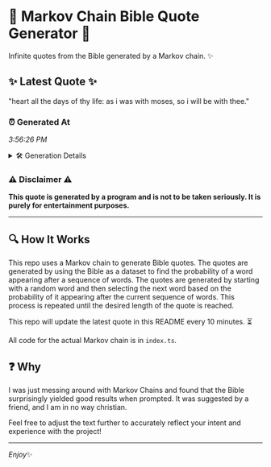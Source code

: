 # 📖 Markov Chain Bible Quote Generator 📖

Infinite quotes from the Bible generated by a Markov chain. ✨

## ✨ Latest Quote ✨
"heart all the days of thy life: as i was with moses, so i will be with thee."

### ⏰ Generated At
*3:56:26 PM*

<details>
    <summary>🛠️ Generation Details</summary>
    <p>
        <strong>🌱 Seed:</strong> heart<br>
        <strong>🔄 Iterations:</strong> 17<br>
        <strong>📜 Context History:</strong><br>[ heart ]: all<br>[ heart, all ]: the<br>[ heart, all, the ]: days<br>[ heart, all, the, days ]: of<br>[ heart, all, the, days, of ]: thy<br>[ heart, all, the, days, of, thy ]: life:<br>[ all, the, days, of, thy, life: ]: as<br>[ the, days, of, thy, life:, as ]: i<br>[ days, of, thy, life:, as, i ]: was<br>[ of, thy, life:, as, i, was ]: with<br>[ thy, life:, as, i, was, with ]: moses,<br>[ life:, as, i, was, with, moses, ]: so<br>[ as, i, was, with, moses,, so ]: i<br>[ i, was, with, moses,, so, i ]: will<br>[ was, with, moses,, so, i, will ]: be<br>[ with, moses,, so, i, will, be ]: with<br>[ moses,, so, i, will, be, with ]: thee.<br>
    </p>
</details>

### ⚠️ Disclaimer ⚠️
**This quote is generated by a program and is not to be taken seriously. It is purely for entertainment purposes.**

---

## 🔍 How It Works

This repo uses a Markov chain to generate Bible quotes. The quotes are generated by using the Bible as a dataset to find the probability of a word appearing after a sequence of words. The quotes are generated by starting with a random word and then selecting the next word based on the probability of it appearing after the current sequence of words. This process is repeated until the desired length of the quote is reached.

This repo will update the latest quote in this README every 10 minutes. ⏳

All code for the actual Markov chain is in `index.ts`.

## ❓ Why

I was just messing around with Markov Chains and found that the Bible surprisingly yielded good results when prompted. 
It was suggested by a friend, and I am in no way christian.

Feel free to adjust the text further to accurately reflect your intent and experience with the project!

---

*Enjoy*✨
